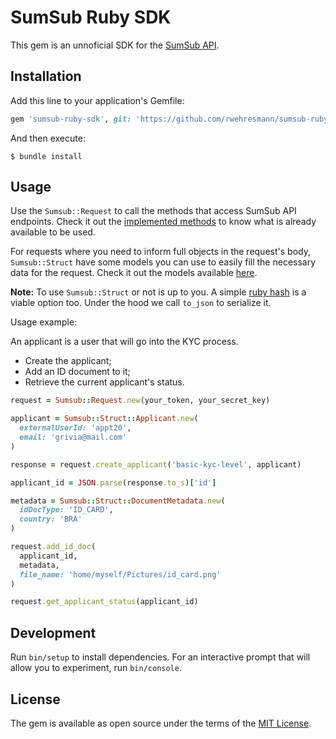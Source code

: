 # SumSub Ruby SDK

This gem is an unnoficial SDK for the [SumSub API](https://developers.sumsub.com/api-reference/).

## Installation

Add this line to your application's Gemfile:

```ruby
gem 'sumsub-ruby-sdk', git: 'https://github.com/rwehresmann/sumsub-ruby-sdk'
```

And then execute:

    $ bundle install

## Usage

Use the `Sumsub::Request` to call the methods that access SumSub API endpoints. Check it out the [implemented methods](https://github.com/rwehresmann/sumsub-ruby-sdk/blob/master/lib/sumsub/request.rb) to know what is already available to be used.

For requests where you need to inform full objects in the request's body, `Sumsub::Struct` have some models you can use to easily fill the necessary data for the request. Check it out the models available [here](https://github.com/rwehresmann/sumsub-ruby-sdk/tree/master/lib/sumsub/struct). 

**Note:** To use `Sumsub::Struct` or not is up to you. A simple [ruby hash](https://ruby-doc.org/core-3.0.1/Hash.html) is a viable option too. Under the hood we call `to_json` to serialize it.

Usage example:

An applicant is a user that will go into the KYC process. 

- Create the applicant;
- Add an ID document to it;
- Retrieve the current applicant's status.

```ruby
request = Sumsub::Request.new(your_token, your_secret_key)

applicant = Sumsub::Struct::Applicant.new(
  externalUserId: 'appt20', 
  email: 'grivia@mail.com'
)

response = request.create_applicant('basic-kyc-level', applicant)

applicant_id = JSON.parse(response.to_s)['id']

metadata = Sumsub::Struct::DocumentMetadata.new(
  idDocType: 'ID_CARD',
  country: 'BRA'
)

request.add_id_doc(
  applicant_id, 
  metadata,
  file_name: 'home/myself/Pictures/id_card.png'
)

request.get_applicant_status(applicant_id)
```

## Development

Run `bin/setup` to install dependencies. For an interactive prompt that will allow you to experiment, run `bin/console`.

## License

The gem is available as open source under the terms of the [MIT License](https://opensource.org/licenses/MIT).

